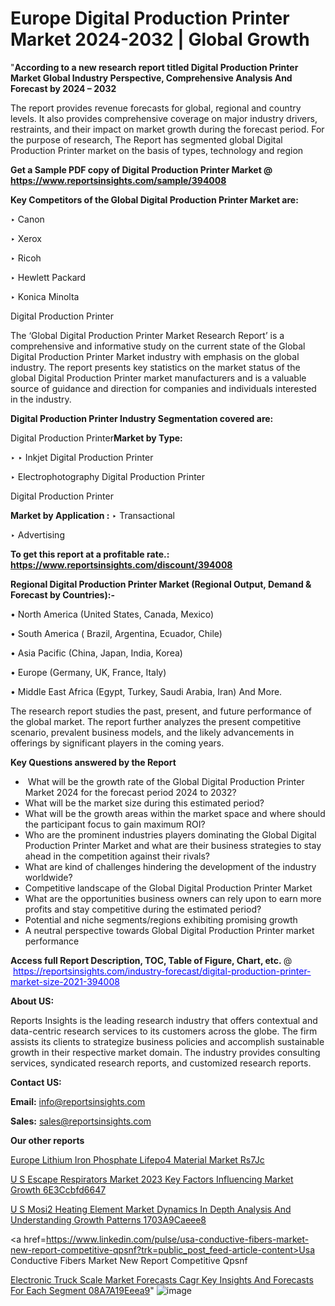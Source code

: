 # Europe Digital Production Printer Market 2024-2032 | Global Growth

"<strong>According to a new research report titled Digital Production Printer Market Global Industry Perspective, Comprehensive Analysis And Forecast by 2024 – 2032</strong>

The report provides revenue forecasts for global, regional and country levels. It also provides comprehensive coverage on major industry drivers, restraints, and their impact on market growth during the forecast period. For the purpose of research, The Report has segmented global Digital Production Printer market on the basis of types, technology and region

<strong>Get a Sample PDF copy of Digital Production Printer Market </strong><strong>@<a href=https://www.reportsinsights.com/sample/394008 style=color:#0000ff;> https://www.reportsinsights.com/sample/394008</a></strong></font>

<strong>Key Competitors of the Global Digital Production Printer Market are:</strong>

‣ Canon

‣ Xerox

‣ Ricoh

‣ Hewlett Packard

‣ Konica Minolta


Digital Production Printer

The ‘Global Digital Production Printer Market Research Report’ is a comprehensive and informative study on the current state of the Global Digital Production Printer Market industry with emphasis on the global industry. The report presents key statistics on the market status of the global Digital Production Printer market manufacturers and is a valuable source of guidance and direction for companies and individuals interested in the industry.

<strong>Digital Production Printer Industry Segmentation covered are:</strong>

Digital Production Printer<strong>Market by Type:</strong>

‣ ‣ Inkjet Digital Production Printer

‣ Electrophotography Digital Production Printer

Digital Production Printer 

<strong>Market by Application :</strong>
 ‣ Transactional

‣ Advertising

<strong>To get this report at a profitable rate.: <a href=https://www.reportsinsights.com/discount/394008 style=color:#0000ff;>https://www.reportsinsights.com/discount/394008</a></strong></font>

<strong>Regional Digital Production Printer Market (Regional Output, Demand &amp; Forecast by Countries):-</strong>

• North America (United States, Canada, Mexico)

• South America ( Brazil, Argentina, Ecuador, Chile)

• Asia Pacific (China, Japan, India, Korea)

• Europe (Germany, UK, France, Italy)

• Middle East Africa (Egypt, Turkey, Saudi Arabia, Iran) And More.

The research report studies the past, present, and future performance of the global market. The report further analyzes the present competitive scenario, prevalent business models, and the likely advancements in offerings by significant players in the coming years.

<strong>Key Questions answered by the Report</strong>
<ul>
  <li> What will be the growth rate of the Global Digital Production Printer Market 2024 for the forecast period 2024 to 2032?</li>
  <li>What will be the market size during this estimated period?</li>
  <li>What will be the growth areas within the market space and where should the participant focus to gain maximum ROI?</li>
  <li>Who are the prominent industries players dominating the Global Digital Production Printer Market and what are their business strategies to stay ahead in the competition against their rivals?</li>
  <li>What are kind of challenges hindering the development of the industry worldwide?</li>
  <li>Competitive landscape of the Global Digital Production Printer Market</li>
  <li>What are the opportunities business owners can rely upon to earn more profits and stay competitive during the estimated period?</li>
  <li>Potential and niche segments/regions exhibiting promising growth</li>
  <li>A neutral perspective towards Global Digital Production Printer market performance</li>
</ul>
<strong>Access full Report Description, TOC, Table of Figure, Chart, etc. </strong>@  <a href=https://reportsinsights.com/industry-forecast/digital-production-printer-market-size-2021-394008 style=color:#0000ff;>https://reportsinsights.com/industry-forecast/digital-production-printer-market-size-2021-394008</a></font>

<strong><strong>About US</strong>:</strong>

Reports Insights is the leading research industry that offers contextual and data-centric research services to its customers across the globe. The firm assists its clients to strategize business policies and accomplish sustainable growth in their respective market domain. The industry provides consulting services, syndicated research reports, and customized research reports.

<strong>Contact US:</strong>

<p class=""""><b>Email:</b> <a href=mailto:info@reportsinsights.com>info@reportsinsights.com</a></p>
<p class=""""><b>Sales:</b> <a href=mailto:sales@reportsinsights.com>sales@reportsinsights.com</a></p>

<strong>Our other reports</strong>

<a href=https://www.linkedin.com/pulse/europe-lithium-iron-phosphate-lifepo4-material-market-rs7jc/>Europe Lithium Iron Phosphate Lifepo4 Material Market Rs7Jc</a>

<a href=https://medium.com/@reportsinsights.aj/u-s-escape-respirators-market-2023-key-factors-influencing-market-growth-6e3ccbfd6647>U S Escape Respirators Market 2023 Key Factors Influencing Market Growth 6E3Ccbfd6647</a>

<a href=https://medium.com/@aanarkumar6/u-s-mosi2-heating-element-market-dynamics-in-depth-analysis-and-understanding-growth-patterns-1703a9caeee8>U S Mosi2 Heating Element Market Dynamics In Depth Analysis And Understanding Growth Patterns 1703A9Caeee8</a>

<a href=https://www.linkedin.com/pulse/usa-conductive-fibers-market-new-report-competitive-qpsnf?trk=public_post_feed-article-content>Usa Conductive Fibers Market New Report Competitive Qpsnf</a>

<a href=https://medium.com/@akitotamura255/electronic-truck-scale-market-forecasts-cagr-key-insights-and-forecasts-for-each-segment-08a7a19eeea9>Electronic Truck Scale Market Forecasts Cagr Key Insights And Forecasts For Each Segment 08A7A19Eeea9</a>"
![image](https://github.com/Reportsinsights123/RIgrowth/assets/158415881/726daa1f-1925-444c-ae65-498328cfe634)


